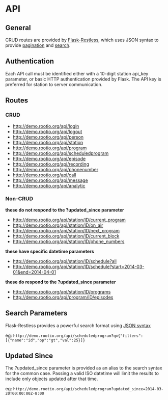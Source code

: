 # API

## General

CRUD routes are provided by [Flask-Restless](http://flask-restless.readthedocs.org/), which uses JSON syntax to provide [pagination](http://flask-restless.readthedocs.org/en/latest/requestformat.html#clientpagination) and [search](http://flask-restless.readthedocs.org/en/latest/searchformat.html#searchformat).

## Authentication

Each API call must be identified either with a 10-digit station api_key parameter, or basic HTTP authentication provided by Flask. The API key is preferred for station to server communication.

## Routes
### CRUD
* http://demo.rootio.org/api/login
* http://demo.rootio.org/api/logout
* http://demo.rootio.org/api/person
* http://demo.rootio.org/api/station
* http://demo.rootio.org/api/program
* http://demo.rootio.org/api/scheduledprogram
* http://demo.rootio.org/api/episode
* http://demo.rootio.org/api/recording
* http://demo.rootio.org/api/phonenumber
* http://demo.rootio.org/api/call
* http://demo.rootio.org/api/message
* http://demo.rootio.org/api/analytic

### Non-CRUD
__these do not respond to the ?updated_since parameter__
* http://demo.rootio.org/api/station/ID/current_program
* http://demo.rootio.org/api/station/ID/on_air
* http://demo.rootio.org/api/station/ID/next_program
* http://demo.rootio.org/api/station/ID/current_block
* http://demo.rootio.org/api/station/ID/phone_numbers

__these have specific datetime parameters__
* http://demo.rootio.org/api/station/ID/schedule?all
* http://demo.rootio.org/api/station/ID/schedule?start=2014-03-01&end=2014-04-01

__these do respond to the ?updated_since parameter__
* http://demo.rootio.org/api/station/ID/programs
* http://demo.rootio.org/api/program/ID/episodes


## Search Parameters
Flask-Restless provides a powerful search format using [JSON syntax](http://flask-restless.readthedocs.org/en/latest/searchformat.html)

eg: `http://demo.rootio.org/api/scheduledprogram?q={"filters":[{"name":"id","op":"gt","val":25}]}`

## Updated Since
The ?updated_since parameter is provided as an alias to the search syntax for the common case. Passing a valid ISO datetime will limit the results to include only objects updated after that time.

eg: `http://demo.rootio.org/api/scheduledprogram?updated_since=2014-03-20T00:00:00Z-8:00`